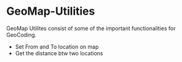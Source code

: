 GeoMap-Utilities
================

GeoMap Utilites consist of some of the important functionalities for GeoCoding.

* Set From and To location on map
* Get the distance btw two locations

